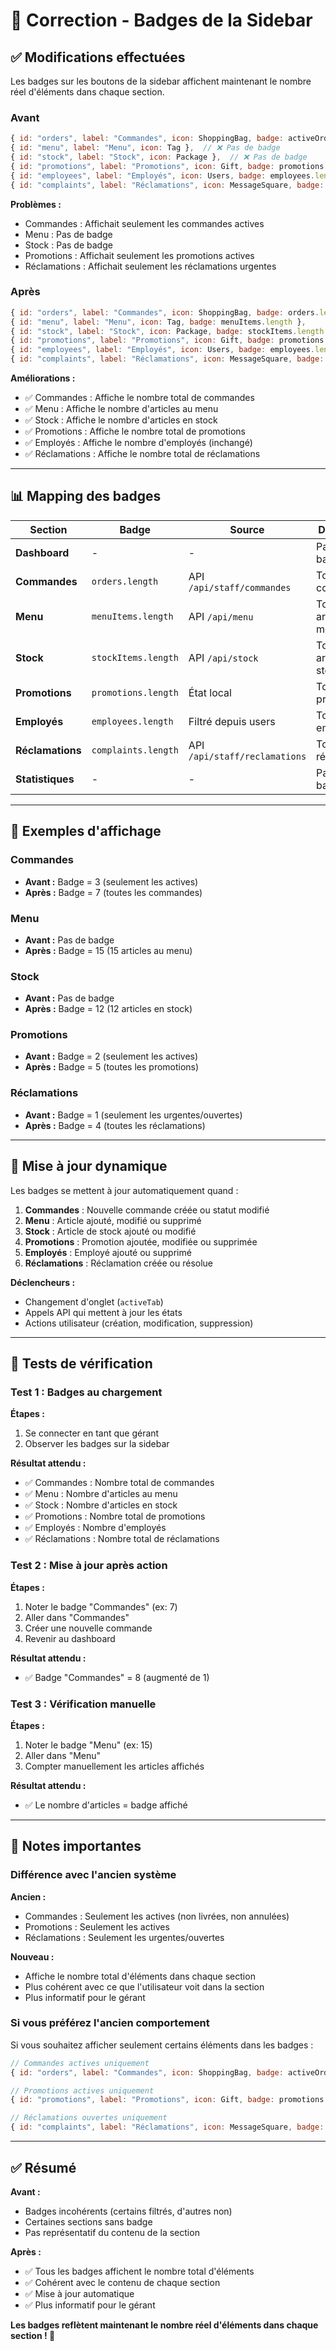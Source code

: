 # 🔧 Correction - Badges de la Sidebar

## ✅ Modifications effectuées

Les badges sur les boutons de la sidebar affichent maintenant le nombre réel d'éléments dans chaque section.

### Avant

```javascript
{ id: "orders", label: "Commandes", icon: ShoppingBag, badge: activeOrders },
{ id: "menu", label: "Menu", icon: Tag },  // ❌ Pas de badge
{ id: "stock", label: "Stock", icon: Package },  // ❌ Pas de badge
{ id: "promotions", label: "Promotions", icon: Gift, badge: promotions.filter(p => p.active).length },
{ id: "employees", label: "Employés", icon: Users, badge: employees.length },
{ id: "complaints", label: "Réclamations", icon: MessageSquare, badge: urgentComplaints },
```

**Problèmes :**
- Commandes : Affichait seulement les commandes actives
- Menu : Pas de badge
- Stock : Pas de badge
- Promotions : Affichait seulement les promotions actives
- Réclamations : Affichait seulement les réclamations urgentes

### Après

```javascript
{ id: "orders", label: "Commandes", icon: ShoppingBag, badge: orders.length },
{ id: "menu", label: "Menu", icon: Tag, badge: menuItems.length },
{ id: "stock", label: "Stock", icon: Package, badge: stockItems.length },
{ id: "promotions", label: "Promotions", icon: Gift, badge: promotions.length },
{ id: "employees", label: "Employés", icon: Users, badge: employees.length },
{ id: "complaints", label: "Réclamations", icon: MessageSquare, badge: complaints.length },
```

**Améliorations :**
- ✅ Commandes : Affiche le nombre total de commandes
- ✅ Menu : Affiche le nombre d'articles au menu
- ✅ Stock : Affiche le nombre d'articles en stock
- ✅ Promotions : Affiche le nombre total de promotions
- ✅ Employés : Affiche le nombre d'employés (inchangé)
- ✅ Réclamations : Affiche le nombre total de réclamations

---

## 📊 Mapping des badges

| Section | Badge | Source | Description |
|---------|-------|--------|-------------|
| **Dashboard** | - | - | Pas de badge |
| **Commandes** | `orders.length` | API `/api/staff/commandes` | Toutes les commandes |
| **Menu** | `menuItems.length` | API `/api/menu` | Tous les articles du menu |
| **Stock** | `stockItems.length` | API `/api/stock` | Tous les articles en stock |
| **Promotions** | `promotions.length` | État local | Toutes les promotions |
| **Employés** | `employees.length` | Filtré depuis users | Tous les employés |
| **Réclamations** | `complaints.length` | API `/api/staff/reclamations` | Toutes les réclamations |
| **Statistiques** | - | - | Pas de badge |

---

## 🎯 Exemples d'affichage

### Commandes
- **Avant :** Badge = 3 (seulement les actives)
- **Après :** Badge = 7 (toutes les commandes)

### Menu
- **Avant :** Pas de badge
- **Après :** Badge = 15 (15 articles au menu)

### Stock
- **Avant :** Pas de badge
- **Après :** Badge = 12 (12 articles en stock)

### Promotions
- **Avant :** Badge = 2 (seulement les actives)
- **Après :** Badge = 5 (toutes les promotions)

### Réclamations
- **Avant :** Badge = 1 (seulement les urgentes/ouvertes)
- **Après :** Badge = 4 (toutes les réclamations)

---

## 🔄 Mise à jour dynamique

Les badges se mettent à jour automatiquement quand :

1. **Commandes** : Nouvelle commande créée ou statut modifié
2. **Menu** : Article ajouté, modifié ou supprimé
3. **Stock** : Article de stock ajouté ou modifié
4. **Promotions** : Promotion ajoutée, modifiée ou supprimée
5. **Employés** : Employé ajouté ou supprimé
6. **Réclamations** : Réclamation créée ou résolue

**Déclencheurs :**
- Changement d'onglet (`activeTab`)
- Appels API qui mettent à jour les états
- Actions utilisateur (création, modification, suppression)

---

## 🧪 Tests de vérification

### Test 1 : Badges au chargement

**Étapes :**
1. Se connecter en tant que gérant
2. Observer les badges sur la sidebar

**Résultat attendu :**
- ✅ Commandes : Nombre total de commandes
- ✅ Menu : Nombre d'articles au menu
- ✅ Stock : Nombre d'articles en stock
- ✅ Promotions : Nombre total de promotions
- ✅ Employés : Nombre d'employés
- ✅ Réclamations : Nombre total de réclamations

### Test 2 : Mise à jour après action

**Étapes :**
1. Noter le badge "Commandes" (ex: 7)
2. Aller dans "Commandes"
3. Créer une nouvelle commande
4. Revenir au dashboard

**Résultat attendu :**
- ✅ Badge "Commandes" = 8 (augmenté de 1)

### Test 3 : Vérification manuelle

**Étapes :**
1. Noter le badge "Menu" (ex: 15)
2. Aller dans "Menu"
3. Compter manuellement les articles affichés

**Résultat attendu :**
- ✅ Le nombre d'articles = badge affiché

---

## 📝 Notes importantes

### Différence avec l'ancien système

**Ancien :**
- Commandes : Seulement les actives (non livrées, non annulées)
- Promotions : Seulement les actives
- Réclamations : Seulement les urgentes/ouvertes

**Nouveau :**
- Affiche le nombre total d'éléments dans chaque section
- Plus cohérent avec ce que l'utilisateur voit dans la section
- Plus informatif pour le gérant

### Si vous préférez l'ancien comportement

Si vous souhaitez afficher seulement certains éléments dans les badges :

```javascript
// Commandes actives uniquement
{ id: "orders", label: "Commandes", icon: ShoppingBag, badge: activeOrders }

// Promotions actives uniquement
{ id: "promotions", label: "Promotions", icon: Gift, badge: promotions.filter(p => p.active).length }

// Réclamations ouvertes uniquement
{ id: "complaints", label: "Réclamations", icon: MessageSquare, badge: complaints.filter(c => c.statut === 'ouvert').length }
```

---

## ✅ Résumé

**Avant :**
- Badges incohérents (certains filtrés, d'autres non)
- Certaines sections sans badge
- Pas représentatif du contenu de la section

**Après :**
- ✅ Tous les badges affichent le nombre total d'éléments
- ✅ Cohérent avec le contenu de chaque section
- ✅ Mise à jour automatique
- ✅ Plus informatif pour le gérant

**Les badges reflètent maintenant le nombre réel d'éléments dans chaque section ! 🎉**
